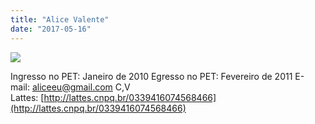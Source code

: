 ```yaml
---
title: "Alice Valente"
date: "2017-05-16"
---
```


![](images/Alice-150x150.jpg)

Ingresso no PET: Janeiro de 2010 Egresso no PET: Fevereiro de 2011 E-mail: [aliceeu@gmail.com](http://gmail.com/) C,V Lattes: [http://lattes.cnpq.br/0339416074568466](http://lattes.cnpq.br/0339416074568466)
